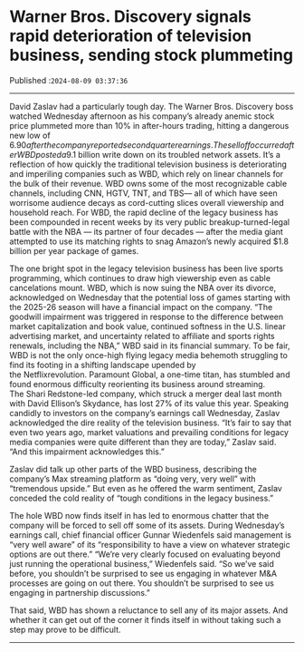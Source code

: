 # Warner Bros. Discovery signals rapid deterioration of television business, sending stock plummeting

Published :`2024-08-09 03:37:36`

---

David Zaslav had a particularly tough day. The Warner Bros. Discovery boss watched Wednesday afternoon as his company’s already anemic stock price plummeted more than 10% in after-hours trading, hitting a dangerous new low of $6.90 after the company reported second quarter earnings. The selloff occurred after WBD posted a $9.1 billion write down on its troubled network assets. It’s a reflection of how quickly the traditional television business is deteriorating and imperiling companies such as WBD, which rely on linear channels for the bulk of their revenue. WBD owns some of the most recognizable cable channels, including CNN, HGTV, TNT, and TBS— all of which have seen worrisome audience decays as cord-cutting slices overall viewership and household reach. For WBD, the rapid decline of the legacy business has been compounded in recent weeks by its very public breakup-turned-legal battle with the NBA — its partner of four decades — after the media giant attempted to use its matching rights to snag Amazon’s newly acquired $1.8 billion per year package of games.

The one bright spot in the legacy television business has been live sports programming, which continues to draw high viewership even as cable cancelations mount. WBD, which is now suing the NBA over its divorce, acknowledged on Wednesday that the potential loss of games starting with the 2025-26 season will have a financial impact on the company.  “The goodwill impairment was triggered in response to the difference between market capitalization and book value, continued softness in the U.S. linear advertising market, and uncertainty related to affiliate and sports rights renewals, including the NBA,” WBD said in its financial summary.  To be fair, WBD is not the only once-high flying legacy media behemoth struggling to find its footing in a shifting landscape upended by the Netflixrevolution. Paramount Global, a one-time titan, has stumbled and found enormous difficulty reorienting its business around streaming. The Shari Redstone-led company, which struck a merger deal last month with David Ellison’s Skydance, has lost 27% of its value this year.  Speaking candidly to investors on the company’s earnings call Wednesday, Zaslav acknowledged the dire reality of the television business.  “It’s fair to say that even two years ago, market valuations and prevailing conditions for legacy media companies were quite different than they are today,” Zaslav said. “And this impairment acknowledges this.”

Zaslav did talk up other parts of the WBD business, describing the company’s Max streaming platform as “doing very, very well” with “tremendous upside.” But even as he offered the warm sentiment, Zaslav conceded the cold reality of “tough conditions in the legacy business.”

The hole WBD now finds itself in has led to enormous chatter that the company will be forced to sell off some of its assets. During Wednesday’s earnings call, chief financial officer Gunnar Wiedenfels said management is “very well aware” of its “responsibility to have a view on whatever strategic options are out there.”  “We’re very clearly focused on evaluating beyond just running the operational business,” Wiedenfels said. “So we’ve said before, you shouldn’t be surprised to see us engaging in whatever M&A processes are going on out there. You shouldn’t be surprised to see us engaging in partnership discussions.”

That said, WBD has shown a reluctance to sell any of its major assets. And whether it can get out of the corner it finds itself in without taking such a step may prove to be difficult.

---

